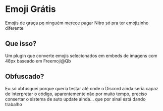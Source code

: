 # Emoji Grátis
Emojis de graça pq ninguém merece pagar Nitro só pra ter emojizinho diferente

## Que isso?
Um plugin que converte emojis selecionados em embeds de imagens com 48px baseado em Freemoji@Qb

## Obfuscado?
Eu só obfusquei porque queria testar até onde o Discord ainda seria capaz de interpretar o código, aparentemente não por muito tempo, preciso consertar o sistema de auto update ainda... que por sinal está dando trabalho
